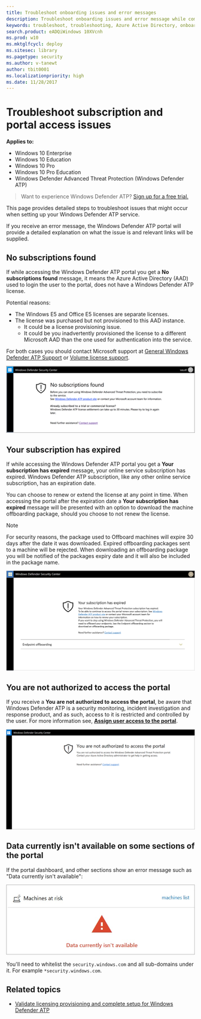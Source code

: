 ```yaml
---
title: Troubleshoot onboarding issues and error messages
description: Troubleshoot onboarding issues and error message while completing setup of Windows Defender Advanced Threat Protection.
keywords: troubleshoot, troubleshooting, Azure Active Directory, onboarding, error message, error messages, windows defender atp
search.product: eADQiWindows 10XVcnh
ms.prod: w10
ms.mktglfcycl: deploy
ms.sitesec: library
ms.pagetype: security
ms.author: v-tanewt
author: tbit0001
ms.localizationpriority: high
ms.date: 11/28/2017
---
```


# Troubleshoot subscription and portal access issues

**Applies to:**

- Windows 10 Enterprise
- Windows 10 Education
- Windows 10 Pro
- Windows 10 Pro Education
- Windows Defender Advanced Threat Protection (Windows Defender ATP)


>Want to experience Windows Defender ATP? [Sign up for a free trial.](https://www.microsoft.com/en-us/WindowsForBusiness/windows-atp?ocid=docs-wdatp-troublshootonboarding-abovefoldlink)


This page provides detailed steps to troubleshoot issues that might occur when setting up your Windows Defender ATP service.

If you receive an error message, the Windows Defender ATP portal will provide a detailed explanation on what the issue is and relevant links will be supplied.

## No subscriptions found

If while accessing the Windows Defender ATP portal you get a **No subscriptions found** message, it means the Azure Active Directory (AAD) used to login the user to the portal, does not have a Windows Defender ATP license.

Potential reasons:
- The Windows E5 and Office E5 licenses are separate licenses.
- The license was purchased but not provisioned to this AAD instance.
    - It could be a license provisioning issue.
    - It could be you inadvertently provisioned the license to a different Microsoft AAD than the one used for authentication into the service.

For both cases you should contact Microsoft support at [General Windows Defender ATP Support](https://support.microsoft.com/en-us/getsupport?wf=0&tenant=ClassicCommercial&oaspworkflow=start_1.0.0.0&locale=en-us&supportregion=en-us&pesid=16055&ccsid=636419533611396913) or
[Volume license support](https://www.microsoft.com/licensing/servicecenter/Help/Contact.aspx).

![Image of no subscriptions found](images\atp-no-subscriptions-found.png)

## Your subscription has expired

If while accessing the Windows Defender ATP portal you get a **Your subscription has expired** message, your online service subscription has expired. Windows Defender ATP subscription, like any other online service subscription, has an expiration date. 

You can choose to renew or extend the license at any point in time. When accessing the portal after the expiration date a **Your subscription has expired** message will be presented with an option to download the machine offboarding package, should you choose to not renew the license.

> [!NOTE]
> For security reasons, the package used to Offboard machines will expire 30 days after the date it was downloaded. Expired offboarding packages sent to a machine will be rejected. When downloading an offboarding package you will be notified of the packages expiry date and it will also be included in the package name.

![Image of subscription expired](images\atp-subscription-expired.png)

## You are not authorized to access the portal

If you receive a **You are not authorized to access the portal**, be aware that Windows Defender ATP is a security monitoring, incident investigation and response product, and as such, access to it is restricted and controlled by the user.
For more information see, [**Assign user access to the portal**](https://docs.microsoft.com/en-us/windows/threat-protection/windows-defender-atp/assign-portal-access-windows-defender-advanced-threat-protection).

![Image of not authorized to access portal](images\atp-not-authorized-to-access-portal.png)

## Data currently isn't available on some sections of the portal
If the portal dashboard, and other sections show an error message such as "Data currently isn't available":

![Image of data currently isn't available](images/atp-data-not-available.png)

You'll need to whitelist the `security.windows.com` and all sub-domains under it. For example `*security.windows.com`.


## Related topics
- [Validate licensing provisioning and complete setup for Windows Defender ATP](licensing-windows-defender-advanced-threat-protection.md)